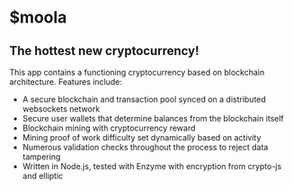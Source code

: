 # $moola
## The hottest new cryptocurrency!

This app contains a functioning cryptocurrency based on blockchain architecture.
Features include:

 - A secure blockchain and transaction pool synced on a distributed websockets network
 - Secure user wallets that determine balances from the blockchain itself
 - Blockchain mining with cryptocurrency reward
 - Mining proof of work difficulty set dynamically based on activity
 - Numerous validation checks throughout the process to reject data tampering
 - Written in Node.js, tested with Enzyme with encryption from crypto-js and elliptic
